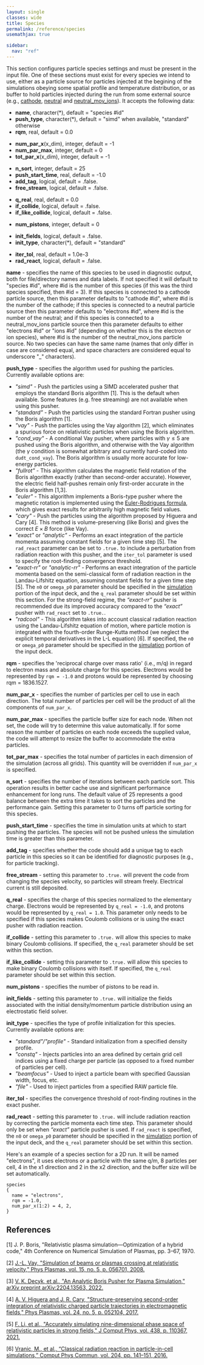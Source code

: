 ```yaml
---
layout: single
classes: wide
title: Species
permalink: /reference/species
usemathjax: true

sidebar:
  nav: "ref"
---
```


This section configures particle species settings and must be present in
the input file. One of these sections must exist for every species we
intend to use, either as a particle source for particles injected at the
begining of the simulations obeying some spatial profile and temperature
distribution, or as buffer to hold particles injected during the run
from some external source (e.g., [cathode](Cathode.md), [neutral](Neutrals.md) and [neutral_mov_ions](Neutrals_with_Moving_Ions.md)).
It accepts the following data:

- **name**, character(\*), default = "species \#id"
- **push_type**, character(\*), default = "simd" when available,
  "standard" otherwise
- **rqm**, real, default = 0.0

<!-- -->

- **num_par_x**(x_dim), integer, default = -1
- **num_par_max**, integer, default = 0
- **tot_par_x**(x_dim), integer, default = -1

<!-- -->

- **n_sort**, integer, default = 25
- **push_start_time**, real, default = -1.0
- **add_tag**, logical, default = .false.
- **free_stream**, logical, default = .false.

<!-- -->

- **q_real**, real, default = 0.0
- **if_collide**, logical, default = .false.
- **if_like_collide**, logical, default = .false.

<!-- -->

- **num_pistons**, integer, default = 0

<!-- -->

- **init_fields**, logical, default = .false.
- **init_type**, character(\*), default = "standard"

<!-- -->

- **iter_tol**, real, default = 1.0e-3
- **rad_react**, logical, default = .false.

**name** - specifies the name of this species to be used in diagnostic
output, both for file/directory names and data labels. If not specified
it will default to "species \#id", where \#id is the number of this
species (if this was the third species specified, then \#id = 3). If
this species is connected to a cathode particle source, then this
parameter defaults to "cathode \#id", where \#id is the number of the
cathode; if this species is connected to a neutral particle source then
this parameter defaults to "electrons \#id", where \#id is the number of
the neutral; and if this species is connected to a neutral_mov_ions
particle source then this parameter defaults to either "electrons \#id"
or "ions \#id" (depending on whether this is the electron or ion
species), where \#id is the number of the neutral_mov_ions particle
source. No two species can have the same name (names that only differ
in case are considered equal, and space characters are considered equal to
underscore "\_" characters).

**push_type** - specifies the algorithm used for pushing the particles.
Currently available options are:

- *"simd"* - Push the particles using a SIMD accelerated pusher that
  employs the standard Boris algorithm \[1\]. This is
  the default when available. Some features (e.g. free streaming) are
  not available when using this pusher.
- *"standard"* - Push the particles using the standard Fortran pusher
  using the Boris algorithm \[1\].
- *"vay"* - Push the particles using the Vay algorithm \[2\], which eliminates a spurious force on relativistic particles when using the Boris algorithm.
- *"cond_vay"* - A conditional Vay pusher, where particles with $\gamma \leq 5$ are pushed using the Boris algorithm, and otherwise with the Vay algorithm (the $\gamma$ condition is somewhat arbitrary and currently hard-coded into `dudt_cond_vay`).  The Boris algorithm is usually more accurate for low-energy particles.
- *"fullrot"* - This algorithm calculates the magnetic field rotation of the Boris algorithm exactly (rather than second-order accurate).  However, the electric field half-pushes remain only first-order accurate in the Boris algorithm \[1,3\].
- *"euler"* - This algorithm implements a Boris-type pusher where the magnetic rotation is implemented using the [Euler-Rodrigues formula](https://en.wikipedia.org/wiki/Euler–Rodrigues_formula), which gives exact results for arbitrarily high magnetic field values.
- *"cary"* - Push the particles using the algorithm proposed by Higuera and Cary \[4\].  This method is volume-preserving (like Boris) and gives the correct $E \times B$ force (like Vay).
- *"exact"* or *"analytic"* - Performs an exact integration of the particle momenta assuming constant fields for a given time step \[5\].  The `rad_react` parameter can be set to `.true.` to include a perturbation from radiation reaction with this pusher, and the `iter_tol` parameter is used to specify the root-finding convergence threshold.
- *"exact-rr"* or *"analytic-rr"* - Performs an exact integration of the particle momenta based on the semi-classical form of radiation reaction in the Landau-Lifshitz equation, assuming constant fields for a given time step \[5\]. The `n0` or `omega_p0` parameter should be specified in the [simulation](Simulation.md) portion of the input deck, and the `q_real` parameter should be set within this section. For the strong-field regime, the *“exact-rr”* pusher is recommended due its improved accuracy compared to the *“exact”* pusher with `rad_react` set to `.true.`.
- *"radcool"* - This algorithm takes into account classical radiation reaction using the Landau-Lifshitz equation of motion, where particle motion is integrated with the fourth-order Runge-Kutta method (we neglect the explicit temporal derivatives in the L-L equation) \[6\]. If specified, the `n0` or `omega_p0` parameter should be specified in the [simulation](Simulation.md) portion of the input deck.

**rqm** - specifies the 'reciprocal charge over mass ratio' (i.e., m/q) in
regard to electron mass and absolute charge for this species. Electrons
would be represented by `rqm = -1.0` and protons would be represented by
choosing rqm = 1836.1527.

**num_par_x** - specifies the number of particles per cell to use in each
direction. The total number of particles per cell will be the product of
all the components of `num_par_x`.

**num_par_max** - specifies the particle buffer size for each node. When
not set, the code will try to determine this value automatically. If for
some reason the number of particles on each node exceeds the supplied
value, the code will attempt to resize the buffer to accommodate the extra
particles.

**tot_par_max** - specifies the total number of particles in each dimension of the simulation (across all grids). This quantity will be overridden if `num_par_x` is specified.

**n_sort** - specifies the number of iterations between each particle sort.
This operation results in better cache use and significant performance
enhancement for long runs. The default value of 25 represents a good
balance between the extra time it takes to sort the particles and the
performance gain. Setting this parameter to 0 turns off particle sorting
for this species.

**push_start_time** - specifies the time in simulation units at which to
start pushing the particles. The species will not be pushed unless the
simulation time is greater than this parameter.

**add_tag** - specifies whether the code should add a unique tag to each
particle in this species so it can be identified for diagnostic
purposes (e.g., for particle tracking).

**free_stream** - setting this parameter to `.true.` will prevent the code
from changing the species velocity, so particles will stream freely.
Electrical current is still deposited.

**q_real** - specifies the charge of this species normalized to the
elementary charge. Electrons would be represented by `q_real = -1.0`, and
protons would be represented by `q_real = 1.0`. This parameter only needs
to be specified if this species makes Coulomb collisions or is using the exact pusher with radiation reaction.

**if_collide** - setting this parameter to `.true.` will allow this species
to make binary Coulomb collisions. If specified, the `q_real` parameter should be set within this section.

**if_like_collide** - setting this parameter to `.true.` will allow this
species to make binary Coulomb collisions with itself. If specified, the `q_real` parameter should be set within this section.

**num_pistons** - specifies the number of pistons to be read in.

**init_fields** - setting this parameter to `.true.` will initialize the fields associated with the initial density/momentum particle distribution using an electrostatic field solver.

**init_type** - specifies the type of profile initialization for this species.  Currently available options are:

- *"standard"/"profile"* - Standard initialization from a specified density profile.
- *"constq"* - Injects particles into an area defined by certain grid cell indices using a fixed charge per particle (as opposed to a fixed number of particles per cell).
- *"beamfocus"* - Used to inject a particle beam with specified Gaussian width, focus, etc.
- *"file"* - Used to inject particles from a specified RAW particle file.

**iter_tol** - specifies the convergence threshold of root-finding routines in the exact pusher.

**rad_react** - setting this parameter to `.true.` will include radiation reaction by correcting the particle momenta each time step. This parameter should only be set when *“exact”* particle pusher is used. If `rad_react` is specified, the `n0` or `omega_p0` parameter should be specified in the [simulation](Simulation.md) portion of the input deck, and the `q_real` parameter should be set within this section.

Here's an example of a species section for a 2D run. It will be named
"electrons", it uses electrons or a particle with the same q/m, 8
particles per cell, 4 in the x1 direction and 2 in the x2 direction, and
the buffer size will be set automatically.

```text
species
{
  name = "electrons",
  rqm = -1.0,
  num_par_x(1:2) = 4, 2,
}
```

## References

\[1\] J. P. Boris, "Relativistic plasma simulation—Optimization of a hybrid code," 4th Conference on Numerical Simulation of Plasmas, pp. 3–67, 1970.

\[2\] [J.-L. Vay, "Simulation of beams or plasmas crossing at relativistic velocity," Phys Plasmas, vol. 15, no. 5, p. 056701, 2008.](https://doi.org/10.1063/1.2837054)

\[3\] [V. K. Decyk, et al., "An Analytic Boris Pusher for Plasma Simulation," arXiv preprint arXiv:2204.13563, 2022.](https://doi.org/10.48550/arXiv.2204.13563)

\[4\] [A. V. Higuera and J. R. Cary, "Structure-preserving second-order integration of relativistic charged particle trajectories in electromagnetic fields," Phys Plasmas, vol. 24, no. 5, p. 052104, 2017.](https://doi.org/10.1063/1.4979989)

\[5\] [F. Li, et al., "Accurately simulating nine-dimensional phase space of relativistic particles in strong fields," J Comput Phys, vol. 438, p. 110367, 2021.](https://doi.org/10.1016/j.jcp.2021.110367)

\[6\] [Vranic, M., et al., “Classical radiation reaction in particle-in-cell simulations,” Comput Phys Commun, vol. 204, pp. 141–151, 2016.](https://doi.org/10.1016/j.cpc.2016.04.002)

